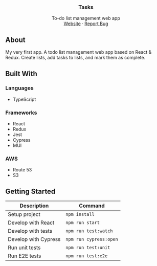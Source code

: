 <div align="center">
  <h3 align="center">Tasks</h3>
  <p align="center">
    To-do list management web app
    <br />
    <a href="https://tasks.griffindow.com">Website</a>
    ·
    <a href="https://github.com/griffinodow/tasks/issues">Report Bug</a>
  </p>
</div>

## About

My very first app. A todo list management web app based on React & Redux. Create lists, add tasks to lists, and mark them as complete.

## Built With

### Languages

- TypeScript

### Frameworks

- React
- Redux
- Jest
- Cypress
- MUI

### AWS

- Route 53
- S3

## Getting Started

| Description          | Command                |
| -------------------- | ---------------------- |
| Setup project        | `npm install`          |
| Develop with React   | `npm run start`        |
| Develop with tests   | `npm run test:watch`   |
| Develop with Cypress | `npm run cypress:open` |
| Run unit tests       | `npm run test:unit`    |
| Run E2E tests        | `npm run test:e2e`     |
